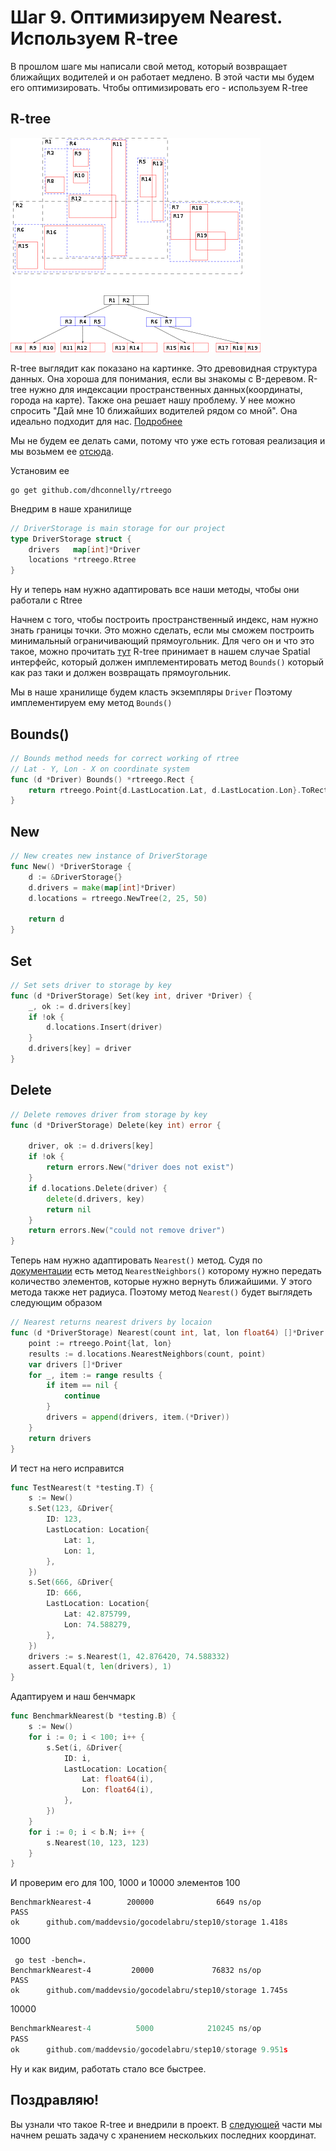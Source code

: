 # Шаг 9. Оптимизируем Nearest. Используем R-tree
В прошлом шаге мы написали свой метод, который возвращает ближайщих водителей и он работает медлено. В этой части мы будем его оптимизировать. Чтобы оптимизировать его - используем R-tree

## R-tree
![](./400px-R-tree.svg.png)

R-tree выглядит как показано на картинке. Это древовидная структура данных. Она хороша для понимания, если вы знакомы с B-деревом. R-tree нужно для индексации пространственных данных(координаты, города на карте). Также она решает нашу проблему. У нее можно спросить "Дай мне 10 ближайших водителей рядом со мной". Она идеально подходит для нас.
[Подробнее](https://ru.wikipedia.org/wiki/R-%D0%B4%D0%B5%D1%80%D0%B5%D0%B2%D0%BE_(%D1%81%D1%82%D1%80%D1%83%D0%BA%D1%82%D1%83%D1%80%D0%B0_%D0%B4%D0%B0%D0%BD%D0%BD%D1%8B%D1%85))

Мы не будем ее делать сами, потому что уже есть готовая реализация и мы возьмем ее [отсюда](https://github.com/dhconnelly/rtreego).


Установим ее
```
go get github.com/dhconnelly/rtreego
```

Внедрим в наше хранилище
```Go
// DriverStorage is main storage for our project
type DriverStorage struct {
	drivers   map[int]*Driver
	locations *rtreego.Rtree
}

```
Ну и теперь нам нужно адаптировать все наши методы, чтобы они работали с Rtree

Начнем с того, чтобы построить пространственный индекс, нам нужно знать границы точки. Это можно сделать, если мы сможем построить минимальный ограничивающий прямоугольник. Для чего он и что это такое, можно прочитать [тут](https://en.wikipedia.org/wiki/Minimum_bounding_rectangle)
R-tree принимает в нашем случае Spatial интерфейс, который должен имплементировать метод `Bounds()` который как раз таки и должен возвращать прямоугольник.

Мы в наше хранилище будем класть экземпляры `Driver` Поэтому имплементируем ему метод `Bounds()`

## Bounds()
```Go
// Bounds method needs for correct working of rtree
// Lat - Y, Lon - X on coordinate system
func (d *Driver) Bounds() *rtreego.Rect {
	return rtreego.Point{d.LastLocation.Lat, d.LastLocation.Lon}.ToRect(0.01)
}
```

## New
```Go
// New creates new instance of DriverStorage
func New() *DriverStorage {
	d := &DriverStorage{}
	d.drivers = make(map[int]*Driver)
	d.locations = rtreego.NewTree(2, 25, 50)

	return d
}
```

## Set
```Go
// Set sets driver to storage by key
func (d *DriverStorage) Set(key int, driver *Driver) {
	_, ok := d.drivers[key]
	if !ok {
		d.locations.Insert(driver)
	}
	d.drivers[key] = driver
}

```

## Delete
```Go
// Delete removes driver from storage by key
func (d *DriverStorage) Delete(key int) error {

	driver, ok := d.drivers[key]
	if !ok {
		return errors.New("driver does not exist")
	}
	if d.locations.Delete(driver) {
		delete(d.drivers, key)
		return nil
	}
	return errors.New("could not remove driver")
}


```

Теперь нам нужно адаптировать `Nearest()` метод. Судя по [документации](https://godoc.org/github.com/dhconnelly/rtreego) есть метод `NearestNeighbors()` которому нужно передать количество элементов, которые нужно вернуть ближайшими. У этого метода также нет радиуса.
Поэтому метод `Nearest()` будет выглядеть следующим образом
```Go
// Nearest returns nearest drivers by locaion
func (d *DriverStorage) Nearest(count int, lat, lon float64) []*Driver {
	point := rtreego.Point{lat, lon}
	results := d.locations.NearestNeighbors(count, point)
	var drivers []*Driver
	for _, item := range results {
		if item == nil {
			continue
		}
		drivers = append(drivers, item.(*Driver))
	}
	return drivers
}
```
И тест на него исправится
```Go
func TestNearest(t *testing.T) {
	s := New()
	s.Set(123, &Driver{
		ID: 123,
		LastLocation: Location{
			Lat: 1,
			Lon: 1,
		},
	})
	s.Set(666, &Driver{
		ID: 666,
		LastLocation: Location{
			Lat: 42.875799,
			Lon: 74.588279,
		},
	})
	drivers := s.Nearest(1, 42.876420, 74.588332)
	assert.Equal(t, len(drivers), 1)
}
```

Адаптируем и наш бенчмарк
```Go
func BenchmarkNearest(b *testing.B) {
	s := New()
	for i := 0; i < 100; i++ {
		s.Set(i, &Driver{
			ID: i,
			LastLocation: Location{
				Lat: float64(i),
				Lon: float64(i),
			},
		})
	}
	for i := 0; i < b.N; i++ {
		s.Nearest(10, 123, 123)
	}
}
```
И проверим его для 100, 1000 и 10000 элементов
100
```
BenchmarkNearest-4        200000              6649 ns/op
PASS
ok      github.com/maddevsio/gocodelabru/step10/storage 1.418s
```
1000
```
 go test -bench=.
BenchmarkNearest-4         20000             76832 ns/op
PASS
ok      github.com/maddevsio/gocodelabru/step10/storage 1.745s
```
10000
```Go
BenchmarkNearest-4          5000            210245 ns/op
PASS
ok      github.com/maddevsio/gocodelabru/step10/storage 9.951s
```

Ну и как видим, работать стало все быстрее.

## Поздравляю!
Вы узнали что такое R-tree и внедрили в проект. В [следующей](../step10/README.md) части мы начнем решать задачу с хранением нескольких последних координат.

